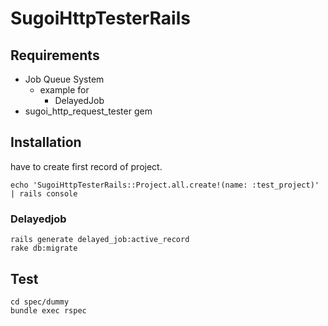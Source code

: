 # SugoiHttpTesterRails
## Requirements
* Job Queue System
  * example for
    * DelayedJob
* sugoi_http_request_tester gem

## Installation
have to create first record of project.

```
echo 'SugoiHttpTesterRails::Project.all.create!(name: :test_project)' | rails console
```

### Delayedjob
```
rails generate delayed_job:active_record
rake db:migrate
```

## Test
```shell
cd spec/dummy
bundle exec rspec
```
